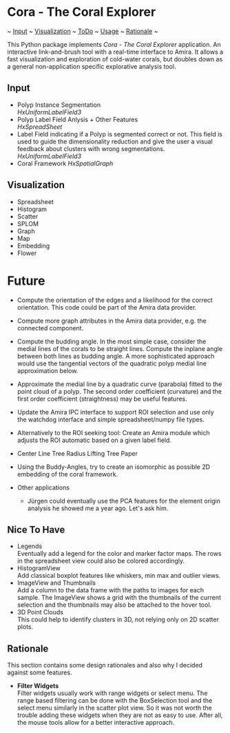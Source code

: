 # Cora - The Coral Explorer

~ [Input](#input)
~ [Visualization](#visualization)
~ [ToDo](#todo)
~ [Usage](#usage)
~ [Rationale](#rationale)
~

This Python package implements *Cora - The Coral Explorer* application. An interactive link-and-brush tool with a real-time interface to Amira. It allows a fast visualization and exploration of cold-water corals, but doubles down as a general non-application specific explorative analysis tool.

## Input

*   Polyp Instance Segmentation\
    *HxUniformLabelField3*
*   Polyp Label Field Anlysis + Other Features\
    *HxSpreadSheet*
*   Label Field indicating if a Polyp is segmented correct or not. This field is used to guide the dimensionality reduction and give the user a visual feedback about clusters with wrong segmentations. \
    *HxUniformLabelField3*
*   Coral Framework
    *HxSpatialGraph*

## Visualization

*   Spreadsheet
*   Histogram
*   Scatter
*   SPLOM
*   Graph
*   Map
*   Embedding
*   Flower

# Future

*   Compute the orientation of the edges and a likelihood for the correct
    orientation. This code could be part of the Amira data provider.
*   Compute more graph attributes in the Amira data provider, e.g.
    the connected component.
*   Compute the budding angle. In the most simple case, consider the medial
    lines of the corals to be straight lines. Compute the inplane angle
    between both lines as budding angle. A more sophisticated approach 
    would use the tangential vectors of the quadratic polyp medial line
    approximation below.
*   Approximate the medial line by a quadratic curve (parabola) fitted
    to the point cloud of a polyp. The second order coefficient (curvature)
    and the first order coefficient (straightness) may be useful features.
*   Update the Amira IPC interface to support ROI selection and use only the watchdog interface and simple spreadsheet/numpy file types.
*   Alternatively to the ROI seeking tool: Create an Amira module which
    adjusts the ROI automatic based on a given label field.

*   Center Line Tree
    Radius Lifting Tree Paper
*   Using the Buddy-Angles, try to create an isomorphic as possible 2D
    embedding of the coral framework.
    
*   Other applications
    *   Jürgen could eventually use the PCA features for the element origin analysis
        he showed me a year ago. Let's ask him.

## Nice To Have

*   Legends\
    Eventually add a legend for the color and marker factor maps. The rows in the 
    spreadsheet view could also be colored accordingly.
*   HistogramView\
    Add classical boxplot features like whiskers, min max
    and outlier views. 
*   ImageView and Thumbnails\
    Add a column to the data frame with the paths to images for each sample. The ImageView shows a grid with the thumbnails of the current selection and the thumbnails may also be attached to the hover tool.
*   3D Point Clouds\
    This could help to identify clusters in 3D, not relying only on 2D scatter plots.

## Rationale

This section contains some design rationales and also why I decided against some features.

*   **Filter Widgets**\
    Filter widgets usually work with range widgets or select menu. The range based filtering can be done with the BoxSelection tool and the select menu similarly in the scatter plot view. So it was not worth the trouble adding these widgets when they are not as easy to use. After all, the mouse tools allow for a better interactive approach.